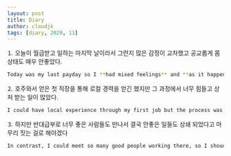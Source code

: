 ```yaml
---
layout: post
title: Diary
author: cloudjk
tags: [diary, 2020, 11]
---
```


⒈ 오늘이 월급받고 일하는 마지막 날이라서 그런지 많은 감정이 교차했고 공교롭게 몸 상태도 매우 안좋았다.

```bash
Today was my last payday so I **had mixed feelings** and **as it happens** I got really sick.
```

⒉ 호주와서 얻은 첫 직장을 통해 로컬 경력을 얻긴 했지만 그 과정에서 너무 힘들고 상처 받는 일이 많았다.

```bash
I could have local experience through my first job but the process was so taxing and sometime painful.
```

⒊ 하지만 반대급부로 너무 좋은 사람들도 만나서 결국 안좋은 일들도 상쇄 되었다고 마무리 짓는 걸로 해야겠다

```bash
In contrast, I could meet so many good people working there, so I shoud **wrap it up** saying it was all **offset**.
```
